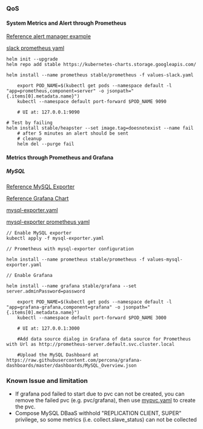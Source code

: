 ### QoS

#### System Metrics and Alert through Prometheus

[Reference alert manager example](https://github.ibm.com/ibmcloud/ArmadaKubProfiles/blob/monitoring-armada-alertmanager/documentation/builders/alertmanager_examples.md)

[slack prometheus yaml](values-slack.yaml)

	helm init --upgrade
	helm repo add stable https://kubernetes-charts.storage.googleapis.com/

	helm install --name prometheus stable/prometheus -f values-slack.yaml

		export POD_NAME=$(kubectl get pods --namespace default -l "app=prometheus,component=server" -o jsonpath="{.items[0].metadata.name}")
		kubectl --namespace default port-forward $POD_NAME 9090
 
		# UI at: 127.0.0.1:9090

	# Test by failing 
	helm install stable/heapster --set image.tag=doesnotexist --name fail
		# after 5 minutes an alert should be sent
		# cleanup
		helm del --purge fail


#### Metrics through Prometheus and Grafana

##### MySQL

[Reference MySQL Exporter](https://github.com/prometheus/mysqld_exporter)

[Reference Grafana Chart](https://github.com/kubernetes/charts/tree/master/stable/grafana)

[mysql-exporter.yaml](mysql-exporter.yaml)

[mysql-exporter prometheus yaml](value-mysql-exporter.yaml)

	// Enable MySQL exporter
	kubectl apply -f mysql-exporter.yaml
	
	// Prometheus with mysql-exporter configuration
	
	helm install --name prometheus stable/prometheus -f values-mysql-exporter.yaml
	
	// Enable Grafana
	
	helm install --name grafana stable/grafana --set server.adminPassword=password
	
		export POD_NAME=$(kubectl get pods --namespace default -l "app=grafana-grafana,component=grafana" -o jsonpath="{.items[0].metadata.name}")
     	kubectl --namespace default port-forward $POD_NAME 3000
     	
     	# UI at: 127.0.0.1:3000
     	
		#Add data source dialog in Grafana of data source for Prometheus with Url as http://prometheus-server.default.svc.cluster.local
	
		#Upload the MySQL Dashboard at https://raw.githubusercontent.com/percona/grafana-dashboards/master/dashboards/MySQL_Overview.json
	
### Known Issue and limitation

* If grafana pod failed to start due to pvc can not be created, you can remove the failed pvc (e.g. pvc/grafana), then use [mypvc.yaml](mypvc.yaml) to create the pvc.
* Compose MySQL DBaaS withhold "REPLICATION CLIENT, SUPER" privilege, so some metrics (i.e. collect.slave_status) can not be collected
	
		